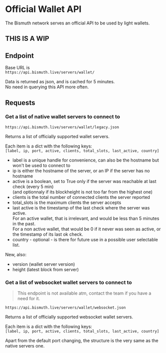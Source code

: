 # Official Wallet API

The Bismuth network serves an official API to be used by light wallets.

THIS IS A WIP
---------------------------


## Endpoint

Base URL is   
`https://api.bismuth.live/servers/wallet/`

Data is returned as json, and is cached for 5 minutes.  
No need in querying this API more often.

## Requests

### Get a list of native wallet servers to connect to

`https://api.bismuth.live/servers/wallet/legacy.json`

Returns a list of officially supported wallet servers.

Each item is a dict with the following keys:  
`[label, ip, port, active, clients, total_slots, last_active, country]`

- label is a unique handle for convenience, can also be the hostname but won't be used to connect to
- ip is either the hostname of the server, or an IP if the server has no hostname
- active is a boolean, set to True only if the server was reachable at last check (every 5 min)  
  (and optionnaly if its blockheight is not too far from the highest one)
- clients is the total number of connected clients the server reported
- total_slots is the maximum clients the server accepts
- last active is the timestamp of the last check where the server was active.  
  For an active wallet, that is irrelevant, and would be less than 5 minutes in the past.  
  For a non active wallet, that would be 0 if it never was seen as active, or the timestamp of its last ok check.
- country - optional - is there for future use in a possible user selectable list.

New, also:

- version (wallet server version)
- height (latest block from server)

### Get a list of websocket wallet servers to connect to

> This endpoint is not available atm, contact the team if you have a need for it.

`https://api.bismuth.live/servers/wallet/websocket.json`

Returns a list of officially supported websocket wallet servers.

Each item is a dict with the following keys:  
`[label, ip, port, active, clients, total_slots, last_active, country]`

Apart from the default port changing, the structure is the very same as the native servers one.

